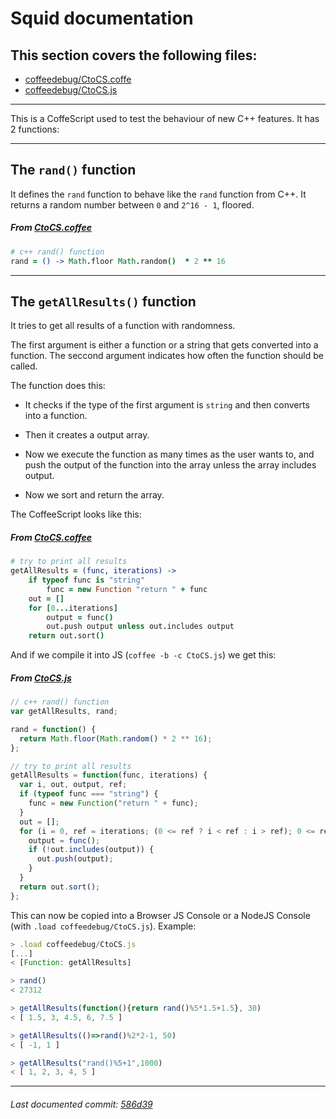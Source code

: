 # Squid documentation

## This section covers the following files:
- [coffeedebug/CtoCS.coffe](/coffeedebug/CtoCS.coffee)
- [coffeedebug/CtoCS.js](/coffeedebug/CtoCS.js)

------

This is a CoffeScript used to test the behaviour of new C++ features. It has 2 functions:

------

## The `rand()` function

It defines the `rand` function to behave like the `rand` function from C++. It returns a random number between `0` and `2^16 - 1`, floored.

##### From [CtoCS.coffee](/coffeedebug/CtoCS.coffee)

```coffee
# c++ rand() function
rand = () -> Math.floor Math.random()  * 2 ** 16
```

------

## The `getAllResults()` function
It tries to get all results of a function with randomness.

The first argument is either a function or a string that gets converted into a function. The seccond argument indicates how often the function should be called.

The function does this:

- It checks if the type of the first argument is `string` and then converts into a function.

- Then it creates a output array.

- Now we execute the function as many times as the user wants to, and push the output of the function into the array unless the array includes output.

- Now we sort and return the array.

The CoffeeScript looks like this:

##### From [CtoCS.coffee](/coffeedebug/CtoCS.coffee)


```coffee
# try to print all results
getAllResults = (func, iterations) ->
    if typeof func is "string"
        func = new Function "return " + func
    out = []
    for [0...iterations]
        output = func()
        out.push output unless out.includes output
    return out.sort()
```

And if we compile it into JS (`coffee -b -c CtoCS.js`) we get this:

##### From [CtoCS.js](/coffeedebug/CtoCS.js)


```js
// c++ rand() function
var getAllResults, rand;

rand = function() {
  return Math.floor(Math.random() * 2 ** 16);
};

// try to print all results
getAllResults = function(func, iterations) {
  var i, out, output, ref;
  if (typeof func === "string") {
    func = new Function("return " + func);
  }
  out = [];
  for (i = 0, ref = iterations; (0 <= ref ? i < ref : i > ref); 0 <= ref ? i++ : i--) {
    output = func();
    if (!out.includes(output)) {
      out.push(output);
    }
  }
  return out.sort();
};
```

This can now be copied into a Browser JS Console or a NodeJS Console (with `.load coffeedebug/CtoCS.js`). Example:

```js
> .load coffeedebug/CtoCS.js
[...]
< [Function: getAllResults]

> rand()
< 27312

> getAllResults(function(){return rand()%5*1.5+1.5}, 30)
< [ 1.5, 3, 4.5, 6, 7.5 ]

> getAllResults(()=>rand()%2*2-1, 50)
< [ -1, 1 ]

> getAllResults("rand()%5+1",1000)
< [ 1, 2, 3, 4, 5 ]
```

------

###### Last documented commit: [586d39](https://github.com/lxhom/schule-squid/586d39d3f7d4195aa4af83e099135960afb38788)